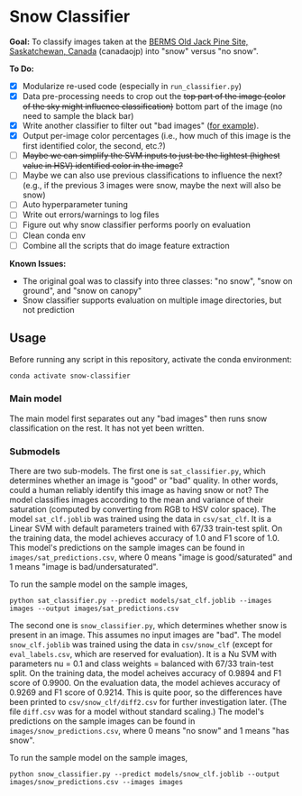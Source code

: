# Snow Classifier

**Goal:** To classify images taken at the [BERMS Old Jack Pine Site, Saskatchewan, Canada](https://phenocam.sr.unh.edu/webcam/sites/canadaojp/) (canadaojp) into "snow" versus "no snow".

**To Do:**

- [x] Modularize re-used code (especially in `run_classifier.py`)
- [x] Data pre-processing needs to crop out the ~~top part of the image (color of the sky might influence classification)~~ bottom part of the image (no need to sample the black bar)
- [x] Write another classifier to filter out "bad images" ([for example](https://phenocam.sr.unh.edu/data/archive/canadaojp/2020/11/canadaojp_2020_11_30_175959.jpg)).
- [x] Output per-image color percentages (i.e., how much of this image is the first identified color, the second, etc.?)
- [ ] ~~Maybe we can simplify the SVM inputs to just be the lightest (highest value in HSV) identified color in the image?~~
- [ ] Maybe we can also use previous classifications to influence the next? (e.g., if the previous 3 images were snow, maybe the next will also be snow)
- [ ] Auto hyperparameter tuning
- [ ] Write out errors/warnings to log files
- [ ] Figure out why snow classifier performs poorly on evaluation
- [ ] Clean conda env
- [ ] Combine all the scripts that do image feature extraction

**Known Issues:**

- The original goal was to classify into three classes: "no snow", "snow on ground", and "snow on canopy"
- Snow classifier supports evaluation on multiple image directories, but not prediction

## Usage

Before running any script in this repository, activate the conda environment:

```
conda activate snow-classifier
```

### Main model

The main model first separates out any "bad images" then runs snow classification on the rest. It has not yet been written.

### Submodels

There are two sub-models. The first one is `sat_classifier.py`, which determines whether an image is "good" or "bad" quality. In other words, could a human reliably identify this image as having snow or not? The model classifies images according to the mean and variance of their saturation (computed by converting from RGB to HSV color space). The model `sat_clf.joblib` was trained using the data in `csv/sat_clf`. It is a Linear SVM with default parameters trained with 67/33 train-test split. On the training data, the model achieves accuracy of 1.0 and F1 score of 1.0. This model's predictions on the sample images can be found in `images/sat_predictions.csv`, where 0 means "image is good/saturated" and 1 means "image is bad/undersaturated".

To run the sample model on the sample images,

```
python sat_classifier.py --predict models/sat_clf.joblib --images images --output images/sat_predictions.csv
```

The second one is `snow_classifier.py`, which determines whether snow is present in an image. This assumes no input images are "bad". The model `snow_clf.joblib` was trained using the data in `csv/snow_clf` (except for `eval_labels.csv`, which are reserved for evaluation). It is a Nu SVM with parameters nu = 0.1 and class weights = balanced with 67/33 train-test split. On the training data, the model acheives accuracy of 0.9894 and F1 score of 0.9900. On the evaluation data, the model achieves accuracy of 0.9269 and F1 score of 0.9214. This is quite poor, so the differences have been printed to `csv/snow_clf/diff2.csv` for further investigation later. (The file `diff.csv` was for a model without standard scaling.) The model's predictions on the sample images can be found in `images/snow_predictions.csv`, where 0 means "no snow" and 1 means "has snow".

To run the sample model on the sample images,

```
python snow_classifier.py --predict models/snow_clf.joblib --output images/snow_predictions.csv --images images
```
